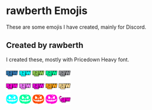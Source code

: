 # rawberth Emojis

These are some emojis I have created, mainly for Discord.

## Created by rawberth
I created these, mostly with Pricedown Heavy font.

<img src="rawmojis/emblem/blue.png" width=32 height=32> <img src="rawmojis/emblem/cyan.png" width=32 height=32> <img src="rawmojis/emblem/grass.png" width=32 height=32> <img src="rawmojis/emblem/green.png" width=32 height=32> <img src="rawmojis/emblem/grey.png" width=32 height=32>
<br>
<img src="rawmojis/emblem/pink.png" width=32 height=32> <img src="rawmojis/emblem/_boost.png" width=32 height=32> <img src="rawmojis/emblem/_heist.png" width=32 height=32> <img src="rawmojis/emblem/_nomad.png" width=32 height=32> <img src="rawmojis/emblem/_rdogg.png" width=32 height=32>
<br>
<img src="rawmojis/halloween/emblem_cyan.png" width=32 height=32> <img src="rawmojis/halloween/emblem_green.png" width=32 height=32> <img src="rawmojis/halloween/emblem_orange.png" width=32 height=32> <img src="rawmojis/halloween/emblem_pink.png" width=32 height=32> <img src="rawmojis/christmas/emblem_pink.png" width=32 height=32>
